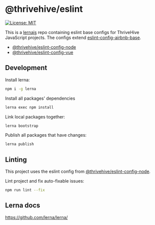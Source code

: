 # @thrivehive/eslint

[![License: MIT](https://img.shields.io/badge/License-MIT-green.svg)](https://opensource.org/licenses/MIT)

This is a [lernajs](https://github.com/lerna/lerna/) repo containing eslint base configs for ThriveHive JavaScript projects. The configs extend [eslint-config-airbnb-base](https://www.npmjs.com/package/eslint-config-airbnb-base).

- [@thrivehive/eslint-config-node](./packages/eslint-config-node)
- [@thrivehive/eslint-config-vue](./packages/eslint-config-vue)

## Development

Install lerna:
```bash
npm i -g lerna
```

Install all packages' dependencies

```bash
lerna exec npm install
```


Link local packages together:
```bash
lerna bootstrap
```

Publish all packages that have changes:

```bash
lerna publish
```

## Linting

This project uses the eslint config from [@thrivehive/eslint-config-node](./packages/eslint-config-node).

Lint project and fix auto-fixable issues:

```bash
npm run lint --fix
```

## Lerna docs

https://github.com/lerna/lerna/
